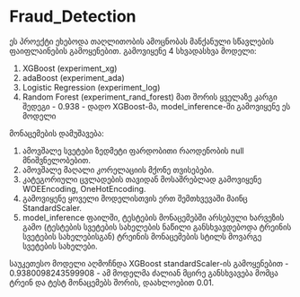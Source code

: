 # Fraud_Detection
ეს პროექტი ეხებოდა თაღლითობის ამოცნობას მანქანული სწავლების ფაიფლაინების გამოყენებით. გამოვიყენე 4 სხვადასხვა მოდელი:
1. XGBoost (experiment_xg)
2. adaBoost (experiment_ada)
3. Logistic Regression (experiment_log)
4. Random Forest (experiment_rand_forest)
მათ შორის ყველაზე კარგი შედეგი - 0.938 - დადო XGBoost-მა, model_inference-ში გამოვიყენე ეს მოდელი

მონაცემების დამუშავება:
1. ამოვშალე სვეტები ზედმეტი ფარდობითი რაოდენობის null მნიშვნელობებით.
2. ამოვშალე მაღალი კორელაციის მქონე თვისებები.
3. კატეგორიული ცვლადების თავიდან მოსაშრებლად გამოვიყენე WOEEncoding, OneHotEncoding.
4. გამოვიყენე ყოველი მოდელისთვის ერთ შემთხვევაში მაინც StandardScaler.
5. model_inference ფაილში, ტესტების მონაცემებში არსებული ხარვეზის გამო (ტესტების სვეტების სახელების ნაწილი განსხვავდებოდა ტრეინის სვეტების სახელებისგან) ტრეინის მონაცემების სტილს მოვარგე სვეტების სახელები.

საუკეთესო მოდელი აღმოჩნდა XGBoost standardScaler-ის გამოყენებით - 0.9380098243599908 - ამ მოდელმა ძალიან მცირე განსხვავება მომცა ტრეინ და ტესტ მონაცემებს შორის, დაახლოებით 0.01.
